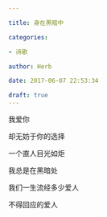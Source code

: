 ```yaml
---

title: 身在黑暗中

categories:

- 诗歌

author: Herb

date: 2017-06-07 22:53:34

draft: true
---
```


我爱你

却无妨于你的选择

一个直人目光如炬

我总是在黑暗处



我们一生流经多少爱人

不得回应的爱人